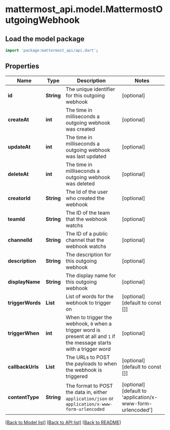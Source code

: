 # mattermost_api.model.MattermostOutgoingWebhook

## Load the model package
```dart
import 'package:mattermost_api/api.dart';
```

## Properties
Name | Type | Description | Notes
------------ | ------------- | ------------- | -------------
**id** | **String** | The unique identifier for this outgoing webhook | [optional] 
**createAt** | **int** | The time in milliseconds a outgoing webhook was created | [optional] 
**updateAt** | **int** | The time in milliseconds a outgoing webhook was last updated | [optional] 
**deleteAt** | **int** | The time in milliseconds a outgoing webhook was deleted | [optional] 
**creatorId** | **String** | The Id of the user who created the webhook | [optional] 
**teamId** | **String** | The ID of the team that the webhook watchs | [optional] 
**channelId** | **String** | The ID of a public channel that the webhook watchs | [optional] 
**description** | **String** | The description for this outgoing webhook | [optional] 
**displayName** | **String** | The display name for this outgoing webhook | [optional] 
**triggerWords** | **List<String>** | List of words for the webhook to trigger on | [optional] [default to const []]
**triggerWhen** | **int** | When to trigger the webhook, `0` when a trigger word is present at all and `1` if the message starts with a trigger word | [optional] 
**callbackUrls** | **List<String>** | The URLs to POST the payloads to when the webhook is triggered | [optional] [default to const []]
**contentType** | **String** | The format to POST the data in, either `application/json` or `application/x-www-form-urlencoded` | [optional] [default to 'application/x-www-form-urlencoded']

[[Back to Model list]](../GENERATED_README.md#documentation-for-models) [[Back to API list]](../GENERATED_README.md#documentation-for-api-endpoints) [[Back to README]](../GENERATED_README.md)


